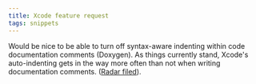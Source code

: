```yaml
---
title: Xcode feature request
tags: snippets
---
```


Would be nice to be able to turn off syntax-aware indenting within code documentation comments (Doxygen). As things currently stand, Xcode's auto-indenting gets in the way more often than not when writing documentation comments. ([Radar filed](http://bugreporter.apple.com/)).

